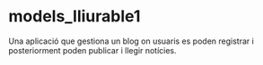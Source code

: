 # models_lliurable1

Una aplicació que gestiona un blog on usuaris es poden registrar i posteriorment poden publicar i llegir notícies.
